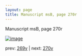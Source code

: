 ```yaml
---
layout: page
title: Manuscript msB, page 270r
---
```


Manuscript msB, page 270r

[![image](http://www.homermultitext.org/iipsrv?OBJ=IIP,1.0&FIF=/project/homer/pyramidal/deepzoom/hmt/vbbifolio/pending/vb_269v_270r.tif&WID=100&CVT=JPEG)](http://www.homermultitext.org/ict2/?urn=urn:cite2:hmt:vbbifolio.pending:vb_269v_270r)

prev:  [269v](../269v) | next:  [270v](../270v)

